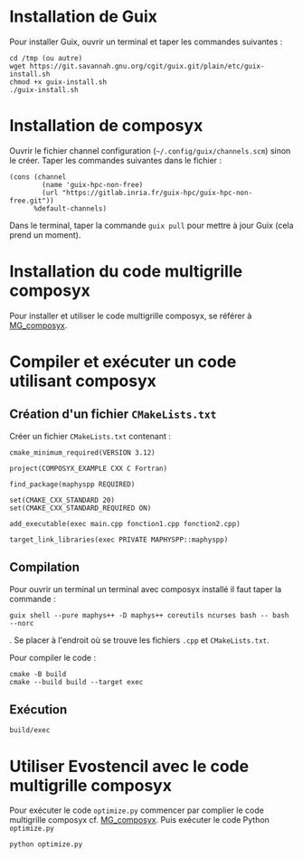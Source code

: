 # Installation de Guix

Pour installer Guix, ouvrir un terminal et taper les commandes suivantes :

```
cd /tmp (ou autre)
wget https://git.savannah.gnu.org/cgit/guix.git/plain/etc/guix-install.sh
chmod +x guix-install.sh
./guix-install.sh
```

# Installation de composyx

Ouvrir le fichier channel configuration (`~/.config/guix/channels.scm`) sinon le créer. Taper les commandes suivantes dans le fichier :

```
(cons (channel
        (name 'guix-hpc-non-free)
        (url "https://gitlab.inria.fr/guix-hpc/guix-hpc-non-free.git"))
      %default-channels)
```

Dans le terminal, taper la commande `guix pull` pour mettre à jour Guix (cela prend un moment).

# Installation du code multigrille composyx

Pour installer et utiliser le code multigrille composyx, se référer à [MG_composyx](https://gitlab.inria.fr/concace/internship/multigrid-expe/-/tree/main).

# Compiler et exécuter un code utilisant composyx

## Création d'un fichier `CMakeLists.txt`

Créer un fichier `CMakeLists.txt` contenant :

```
cmake_minimum_required(VERSION 3.12)

project(COMPOSYX_EXAMPLE CXX C Fortran)

find_package(maphyspp REQUIRED)

set(CMAKE_CXX_STANDARD 20)
set(CMAKE_CXX_STANDARD_REQUIRED ON)

add_executable(exec main.cpp fonction1.cpp fonction2.cpp)

target_link_libraries(exec PRIVATE MAPHYSPP::maphyspp)
```

## Compilation 

Pour ouvrir un terminal un terminal avec composyx installé il faut taper la commande :
```
guix shell --pure maphys++ -D maphys++ coreutils ncurses bash -- bash --norc
```
.
Se placer à l'endroit où se trouve les fichiers `.cpp` et `CMakeLists.txt`.

Pour compiler le code :
```
cmake -B build
cmake --build build --target exec
```

## Exécution

```
build/exec
```
# Utiliser Evostencil avec le code multigrille composyx

Pour exécuter le code `optimize.py` commencer par complier le code multigrille composyx cf. [MG_composyx](https://gitlab.inria.fr/concace/internship/multigrid-expe/-/tree/main).
Puis exécuter le code Python `optimize.py`
```
python optimize.py
```






